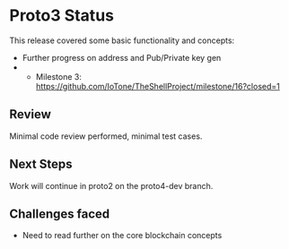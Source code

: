 # Proto3 Status

This release covered some basic functionality and concepts:

- Further progress on address and Pub/Private key gen
- - Milestone 3: https://github.com/IoTone/TheShellProject/milestone/16?closed=1

## Review

Minimal code review performed, minimal test cases.  

## Next Steps

Work will continue in proto2 on the proto4-dev branch.

## Challenges faced

- Need to read further on the core blockchain concepts
